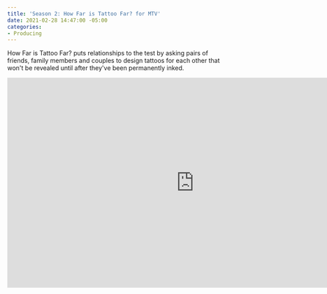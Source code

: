 ```yaml
---
title: 'Season 2: How Far is Tattoo Far? for MTV'
date: 2021-02-28 14:47:00 -05:00
categories:
- Producing
---
```


How Far is Tattoo Far? puts relationships to the test by asking pairs of friends, family members and couples to design tattoos for each other that won't be revealed until after they've been permanently inked.

<iframe width="854" height="480" src="https://www.youtube.com/embed/UoTgSFDXHEo" frameborder="0" allow="accelerometer; autoplay; clipboard-write; encrypted-media; gyroscope; picture-in-picture" allowfullscreen></iframe>